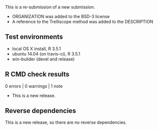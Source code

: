 This is a re-submission of a new submission.

- ORGANIZATION was added to the BSD-3 license
- A reference to the Trelliscope method was added to the DESCRIPTION

## Test environments
* local OS X install, R 3.5.1
* ubuntu 14.04 (on travis-ci), R 3.5.1
* win-builder (devel and release)

## R CMD check results

0 errors | 0 warnings | 1 note

* This is a new release.

## Reverse dependencies

This is a new release, so there are no reverse dependencies.